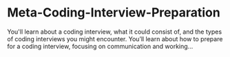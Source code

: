 # Meta-Coding-Interview-Preparation
You'll learn about a coding interview, what it could consist of, and the types of coding interviews you might encounter. You’ll learn about how to prepare for a coding interview, focusing on communication and working...
